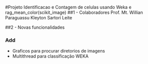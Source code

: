 #Projeto Identificacao e Contagem de celulas usando Weka e rag_mean_color(scikit_image)
##1 - Colaboradores
Prof. Mt. Willian Paraguassu
Kleyton Sartori Leite

##2 - Novas funcionalidades
### Add
- Graficos para procurar diretorios de imagens
- Multithread para classificação WEKA
